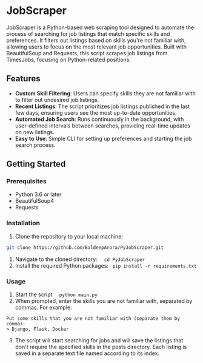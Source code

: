 # JobScraper

JobScraper is a Python-based web scraping tool designed to automate the process of searching for job listings that match specific skills and preferences. It filters out listings based on skills you're not familiar with, allowing users to focus on the most relevant job opportunities. Built with BeautifulSoup and Requests, this script scrapes job listings from TimesJobs, focusing on Python-related positions.

## Features

- **Custom Skill Filtering**: Users can specify skills they are not familiar with to filter out undesired job listings.
- **Recent Listings**: The script prioritizes job listings published in the last few days, ensuring users see the most up-to-date opportunities.
- **Automated Job Search**: Runs continuously in the background, with user-defined intervals between searches, providing real-time updates on new listings.
- **Easy to Use**: Simple CLI for setting up preferences and starting the job search process.

## Getting Started

### Prerequisites

- Python 3.6 or later
- BeautifulSoup4
- Requests

### Installation

1. Clone the repository to your local machine:

```bash
git clone https://github.com/BaldeepArora/PyJobScraper.git
```
1. Navigate to the cloned directory:
```  cd PyJobScraper```
2. Install the required Python packages:
```  pip install -r requirements.txt ```
### Usage
1. Start the script
```  python main.py```
2. When prompted, enter the skills you are not familiar with, separated by commas. For example:
```
Put some skills that you are not familiar with (separate them by comma): 
> Django, Flask, Docker
```
3. The script will start searching for jobs and will save the listings that don't require the specified skills in the posts directory. Each listing is saved in a separate text file named according to its index.
